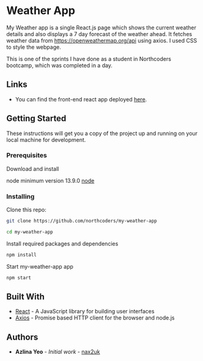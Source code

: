 # Weather App

My Weather app is a single React.js page which shows the current weather details and also displays a 7 day forecast of the weather ahead. It fetches weather data from https://openweathermap.org/api using axios. I used CSS to style the webpage.

This is one of the sprints I have done as a student in Northcoders bootcamp, which was completed in a day.


## Links
* You can find the front-end react app deployed [here](https://my-openweather-app.netlify.app/).

## Getting Started

These instructions will get you a copy of the project up and running on your local machine for development.

### Prerequisites

Download and install 

 node minimum version 13.9.0 [node](https://nodejs.org/en/download/)


### Installing

Clone this repo:

```bash
git clone https://github.com/northcoders/my-weather-app

cd my-weather-app

```

Install required packages and dependencies
```bash
npm install
```

Start my-weather-app app
```bash
npm start
```

## Built With

* [React](https://reactjs.org/) - A JavaScript library for building user interfaces
* [Axios](https://www.npmjs.com/package/axios) - Promise based HTTP client for the browser and node.js

## Authors

* **Azlina Yeo** - *Initial work* - [nax2uk](https://github.com/nax2uk)
